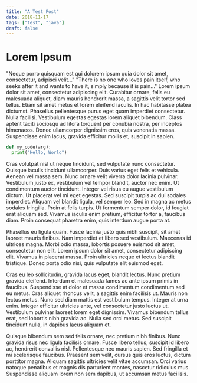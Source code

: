 ```yaml
---
title: "A Test Post"
date: 2018-11-17
tags: ["test", "java"]
draft: false
---
```


# Lorem Ipsum
"Neque porro quisquam est qui dolorem ipsum quia dolor sit amet, consectetur, adipisci velit..."
"There is no one who loves pain itself, who seeks after it and wants to have it, simply because it is pain..."
Lorem ipsum dolor sit amet, consectetur adipiscing elit. Curabitur ornare, felis eu malesuada aliquet, diam mauris hendrerit massa, a sagittis velit tortor sed tellus. Etiam sit amet metus et lorem eleifend iaculis. In hac habitasse platea dictumst. Phasellus pellentesque purus eget quam imperdiet consectetur. Nulla facilisi. Vestibulum egestas egestas lorem aliquet bibendum. Class aptent taciti sociosqu ad litora torquent per conubia nostra, per inceptos himenaeos. Donec ullamcorper dignissim eros, quis venenatis massa. Suspendisse enim lacus, gravida efficitur mollis et, suscipit in sapien.

``` python
def my_code(arg):
  print("Hello, World")
```
Cras volutpat nisl ut neque tincidunt, sed vulputate nunc consectetur. Quisque iaculis tincidunt ullamcorper. Duis varius eget felis et vehicula. Aenean vel massa sem. Nunc ornare velit viverra dolor lacinia pulvinar. Vestibulum justo ex, vestibulum vel tempor blandit, auctor nec enim. Ut condimentum auctor tincidunt. Integer vel risus eu augue vestibulum dictum. Ut placerat vel mi eget egestas. Sed suscipit turpis ac dui sodales imperdiet. Aliquam vel blandit ligula, vel semper leo. Sed in magna ac metus sodales fringilla. Proin at felis turpis. Ut fermentum semper dolor, id feugiat erat aliquam sed. Vivamus iaculis enim pretium, efficitur tortor a, faucibus diam. Proin consequat pharetra enim, quis interdum augue porta at.

Phasellus eu ligula quam. Fusce lacinia justo quis nibh suscipit, sit amet laoreet mauris finibus. Nam imperdiet et libero sed vestibulum. Maecenas id ultrices magna. Morbi odio massa, lobortis posuere euismod sit amet, consectetur non elit. Lorem ipsum dolor sit amet, consectetur adipiscing elit. Vivamus in placerat massa. Proin ultricies neque et lectus blandit tristique. Donec porta odio nisi, quis vulputate elit euismod eget.

Cras eu leo sollicitudin, gravida lacus eget, blandit lectus. Nunc pretium gravida eleifend. Interdum et malesuada fames ac ante ipsum primis in faucibus. Suspendisse at dolor et massa condimentum condimentum sed eu metus. Cras aliquet rhoncus velit, a sagittis enim facilisis ut. Mauris non lectus metus. Nunc sed diam mattis est vestibulum tempus. Integer at urna enim. Integer efficitur ultricies ante, vel consectetur justo luctus ut. Vestibulum pulvinar laoreet lorem eget dignissim. Vivamus bibendum tellus erat, sed lobortis nibh gravida ac. Nulla sed orci metus. Sed suscipit tincidunt nulla, in dapibus lacus aliquam et.

Quisque bibendum sem sed felis ornare, nec pretium nibh finibus. Nunc gravida risus nec ligula facilisis ornare. Fusce libero tellus, suscipit id libero ac, hendrerit convallis nisl. Pellentesque nec mauris sapien. Sed fringilla et mi scelerisque faucibus. Praesent sem velit, cursus quis eros luctus, dictum porttitor magna. Aliquam sagittis ultricies velit vitae accumsan. Orci varius natoque penatibus et magnis dis parturient montes, nascetur ridiculus mus. Suspendisse aliquam lorem non sem dapibus, ut accumsan metus facilisis.